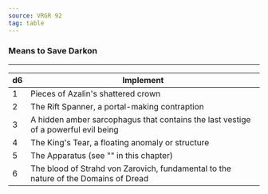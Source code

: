 ```yaml
---
source: VRGR 92
tag: table
---
```


### Means to Save Darkon
---
|d6|Implement|
|----|------------|
|1|Pieces of Azalin's shattered crown|
|2|The Rift Spanner, a portal-making contraption|
|3|A hidden amber sarcophagus that contains the last vestige of a powerful evil being|
|4|The King's Tear, a floating anomaly or structure|
|5|The Apparatus (see "" in this chapter)|
|6|The blood of Strahd von Zarovich, fundamental to the nature of the Domains of Dread|
